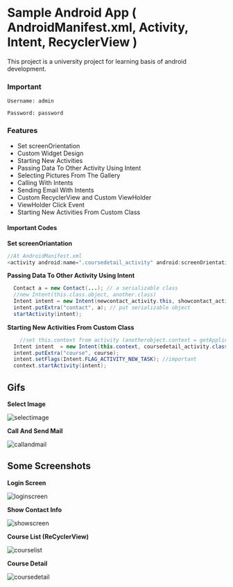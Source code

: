# Sample Android App ( AndroidManifest.xml, Activity, Intent, RecyclerView )

This project is a university project for learning basis of android development.

### Important

```
Username: admin

Password: password
```

### Features


* Set screenOrientation
* Custom Widget Design
* Starting New Activities
* Passing Data To Other Activity Using Intent
* Selecting  Pictures From The Gallery
* Calling With Intents
* Sending Email With Intents
* Custom RecyclerView and Custom ViewHolder
* ViewHolder Click Event
* Starting New Activities From Custom Class


#### Important Codes

**Set screenOriantation**

```Java
//At AndroidManifest.xml
<activity android:name=".coursedetail_activity" android:screenOrientation="portrait"></activity>
```

**Passing Data To Other Activity Using Intent**

```Java
  Contact a = new Contact(...); // a serializable class
  //new Intent(this.class.object, another.class)
  Intent intent = new Intent(newcontact_activity.this, showcontact_activity.class);
  intent.putExtra("contact", a); // put serializable object
  startActivity(intent);
```
**Starting New Activities From Custom Class**
```Java
	//set this.context from activity (anotherobject.context = getApplicationContext();)
  Intent intent  = new Intent(this.context, coursedetail_activity.class);
  intent.putExtra("course", course);
  intent.setFlags(Intent.FLAG_ACTIVITY_NEW_TASK); //important
  context.startActivity(intent);
```

## Gifs

**Select Image**

![selectimage](https://user-images.githubusercontent.com/19158321/55673090-a9a00800-58ab-11e9-8abc-cd6ef33e053a.gif)

**Call And Send Mail**

![callandmail](https://user-images.githubusercontent.com/19158321/55673091-a9a00800-58ab-11e9-845e-8725193ae140.gif)



## Some Screenshots

**Login Screen**

![loginscreen](https://user-images.githubusercontent.com/19158321/55672743-2d0b2a80-58a7-11e9-8bb0-a51d8dd958ac.png)

**Show Contact Info**

![showscreen](https://user-images.githubusercontent.com/19158321/55672739-2c729400-58a7-11e9-95a7-e95df1149881.png)

**Course List (ReCyclerView)**

![courselist](https://user-images.githubusercontent.com/19158321/55672741-2d0b2a80-58a7-11e9-9014-dc5a96b466fd.png)

**Course Detail**

![coursedetail](https://user-images.githubusercontent.com/19158321/55672740-2d0b2a80-58a7-11e9-889f-66bde83e8657.png)





